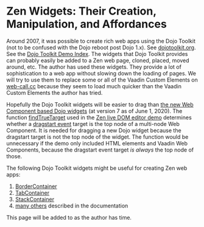 # Zen Widgets: Their Creation, Manipulation, and Affordances

Around 2007, it was possible to create rich web apps using the Dojo Toolkit \(not to be confused with the Dojo reboot post Dojo 1.x\). See [dojotoolkit.org](https://dojotoolkit.org/). See the [Dojo Toolkit Demo Index](http://demos.dojotoolkit.org/demos/). The widgets that Dojo Toolkit provides can probably easily be added to a Zen web page, cloned, placed, moved around, etc. The author has used these widgets. They provide a lot of sophistication to a web app without slowing down the loading of pages. We will try to use them to replace some or all of the Vaadin Custom Elements on [web-call.cc](https://web-call.cc) because they seem to load much quicker than the Vaadin Custom Elements the author has tried.

Hopefully the Dojo Toolkit widgets will be easier to drag than [the new Web Component based Dojo widgets](https://dojo.io/) \(at version 7 as of June 1, 2020\). The function [findTrueTarget](https://github.com/Mashweb/web-call.cc/blob/master/source/javascripts/in-browser-gui.js) used in the [Zen live DOM editor demo](https://web-call.cc/) determines whether a [dragstart event](https://developer.mozilla.org/en-US/docs/Web/API/Document/dragstart_event) target is the top node of a multi-node Web Component. It is needed for dragging a new Dojo widget because the dragstart target is not the top node of the widget. The function would be unnecessary if the demo only included HTML elements and Vaadin Web Components, because the dragstart event target _is always_ the top node of those.

The following Dojo Toolkit widgets might be useful for creating Zen web apps:

1. [BorderContainer](https://dojotoolkit.org/documentation/tutorials/1.10/dijit_layout/demo/nestedBorderContainer.html)
2. [TabContainer](https://dojotoolkit.org/documentation/tutorials/1.10/dijit_layout/demo/appLayout.html)
3. [StackContainer](https://dojotoolkit.org/documentation/tutorials/1.10/dijit_layout/demo/stackContainerAppLayout.html)
4. [many others](https://dojotoolkit.org/documentation/#widgets) described in the documentation

This page will be added to as the author has time.



